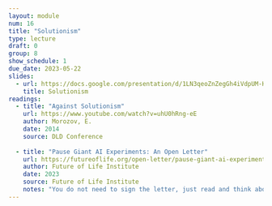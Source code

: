 ```yaml
---
layout: module
num: 16
title: "Solutionism"
type: lecture
draft: 0
group: 8
show_schedule: 1
due_date: 2023-05-22
slides:
  - url: https://docs.google.com/presentation/d/1LN3qeoZnZegGh4iVdpUM-HiTcV2FyF-qjGqbb_Ox-Fo/edit?usp=sharing
    title: Solutionism
readings:
  - title: "Against Solutionism"
    url: https://www.youtube.com/watch?v=uhU0hRng-eE
    author: Morozov, E.
    date: 2014
    source: DLD Conference
    
  - title: "Pause Giant AI Experiments: An Open Letter"
    url: https://futureoflife.org/open-letter/pause-giant-ai-experiments/
    author: Future of Life Institute
    date: 2023
    source: Future of Life Institute
    notes: "You do not need to sign the letter, just read and think about it in conversation with solutionism"
---    
```

